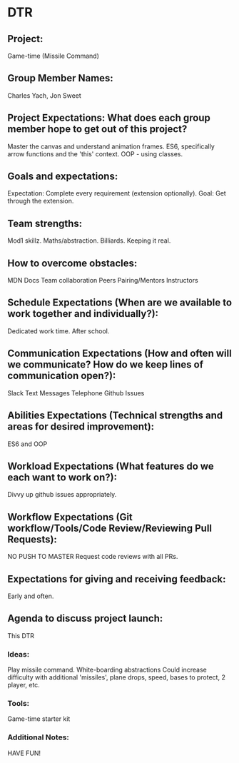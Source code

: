 # DTR
## Project:
Game-time (Missile Command)

## Group Member Names:
Charles Yach, Jon Sweet

## Project Expectations: What does each group member hope to get out of this project?
Master the canvas and understand animation frames.
ES6, specifically arrow functions and the 'this' context.
OOP - using classes.

## Goals and expectations:
Expectation: Complete every requirement (extension optionally).
Goal: Get through the extension.

## Team strengths:
Mod1 skillz.
Maths/abstraction.
Billiards.
Keeping it real.

## How to overcome obstacles:
MDN Docs
Team collaboration
Peers
Pairing/Mentors
Instructors

## Schedule Expectations (When are we available to work together and individually?):
Dedicated work time.
After school.

## Communication Expectations (How and often will we communicate? How do we keep lines of communication open?):
Slack
Text Messages
Telephone
Github Issues

## Abilities Expectations (Technical strengths and areas for desired improvement):
ES6 and OOP

## Workload Expectations (What features do we each want to work on?):
Divvy up github issues appropriately.

## Workflow Expectations (Git workflow/Tools/Code Review/Reviewing Pull Requests):
NO PUSH TO MASTER
Request code reviews with all PRs.

## Expectations for giving and receiving feedback:
Early and often.

## Agenda to discuss project launch:
This DTR

### Ideas:
Play missile command.
White-boarding abstractions
Could increase difficulty with additional 'missiles', plane drops, speed, bases to protect, 2 player, etc.

### Tools:
Game-time starter kit

### Additional Notes:
HAVE FUN!